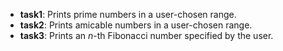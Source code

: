- **task1**: Prints prime numbers in a user-chosen range.
- **task2**: Prints amicable numbers in a user-chosen range.
- **task3**: Prints an *n*-th Fibonacci number specified by the user.